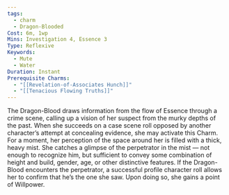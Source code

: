 ```yaml
---
tags:
  - charm
  - Dragon-Blooded
Cost: 6m, 1wp
Mins: Investigation 4, Essence 3
Type: Reflexive
Keywords:
  - Mute
  - Water
Duration: Instant
Prerequisite Charms:
  - "[[Revelation-of-Associates Hunch]]"
  - "[[Tenacious Flowing Truths]]"
---
```

The Dragon-Blood draws information from the flow of Essence through a crime scene, calling up a vision of her suspect from the murky depths of the past. When she succeeds on a case scene roll opposed by another character’s attempt at concealing evidence, she may activate this Charm. For a moment, her perception of the space around her is filled with a thick, heavy mist. She catches a glimpse of the perpetrator in the mist — not enough to recognize him, but sufficient to convey some combination of height and build, gender, age, or other distinctive features. If the Dragon-Blood encounters the perpetrator, a successful profile character roll allows her to confirm that he’s the one she saw. Upon doing so, she gains a point of Willpower.